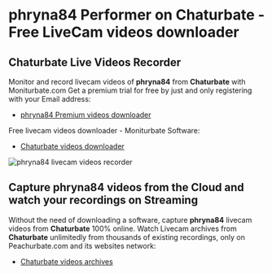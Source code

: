 # phryna84 Performer on Chaturbate - Free LiveCam videos downloader

## Chaturbate Live Videos Recorder

Monitor and record livecam videos of **phryna84** from **Chaturbate** with Moniturbate.com
Get a premium trial for free by just and only registering with your Email address:
* [phryna84 Premium videos downloader](https://moniturbate.com/request-demo-licence-key.html)

Free livecam videos downloader - Moniturbate Software:
* [Chaturbate videos downloader](https://moniturbate.com/moniturbate-download-software.html)

![phryna84 livecam videos recorder](https://peachurnet.com/templates/moniturbate-software.png)


## Capture phryna84 videos from the Cloud and watch your recordings on Streaming

Without the need of downloading a software, capture **phryna84** livecam videos from **Chaturbate** 100% online.
Watch Livecam archives from **Chaturbate** unlimitedly from thousands of existing recordings, only on Peachurbate.com and its websites network:
* [Chaturbate videos archives](https://peachurnet.com/)